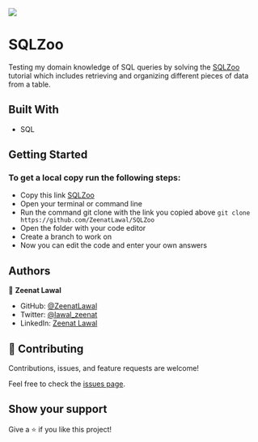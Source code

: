 ![](https://img.shields.io/badge/Microverse-blueviolet)

# SQLZoo
Testing my domain knowledge of SQL queries by solving the [SQLZoo](https://sqlzoo.net/wiki/SQL_Tutorial) tutorial which includes retrieving and organizing different pieces of data from a table.

## Built With

- SQL

## Getting Started

### To get a local copy run the following steps:

- Copy this link [SQLZoo](https://github.com/ZeenatLawal/SQLZoo)
- Open your terminal or command line
- Run the command git clone with the link you copied above `git clone https://github.com/ZeenatLawal/SQLZoo`
- Open the folder with your code editor
- Create a branch to work on
- Now you can edit the code and enter your own answers

## Authors

👤 **Zeenat Lawal**

- GitHub: [@ZeenatLawal](https://github.com/ZeenatLawal)
- Twitter: [@lawal_zeenat](https://twitter.com/lawal_zeenat)
- LinkedIn: [Zeenat Lawal](https://www.linkedin.com/in/zeenat-lawal-665872120/)

## 🤝 Contributing

Contributions, issues, and feature requests are welcome!

Feel free to check the [issues page](https://github.com/ZeenatLawal/SQLZoo/issues).

## Show your support

Give a ⭐️ if you like this project!
